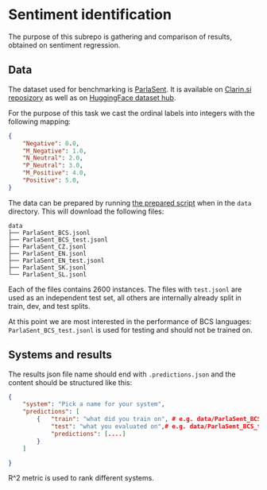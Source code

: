 # Sentiment identification

The purpose of this subrepo is gathering and comparison of results, obtained on sentiment regression.

## Data

The dataset used for benchmarking is [ParlaSent](https://arxiv.org/abs/2309.09783). It is available on [Clarin.si reposizory](https://www.clarin.si/repository/xmlui/handle/11356/1868) as well as on [HuggingFace dataset hub](https://huggingface.co/datasets/classla/ParlaSent). 

For the purpose of this task we cast the ordinal labels into integers with the following mapping:
```json
{
    "Negative": 0.0,
    "M_Negative": 1.0,
    "N_Neutral": 2.0,
    "P_Neutral": 3.0,
    "M_Positive": 4.0,
    "Positive": 5.0,
}
```

The data can be prepared by running [the prepared script](data/dataloader.py) when in the `data` directory. This will download the following files:
```
data
├── ParlaSent_BCS.jsonl
├── ParlaSent_BCS_test.jsonl
├── ParlaSent_CZ.jsonl
├── ParlaSent_EN.jsonl
├── ParlaSent_EN_test.jsonl
├── ParlaSent_SK.jsonl
└── ParlaSent_SL.jsonl
```

Each of the files contains 2600 instances. The files with `test.jsonl` are used as an independent test set, all others are internally already split in train, dev, and test splits.

At this point we are most interested in the performance of BCS languages: `ParlaSent_BCS_test.jsonl` is used for testing and should not be trained on.

## Systems and results
The results json file name should end with `.predictions.json` and the content should be structured like this:
```json
{
    "system": "Pick a name for your system",
    "predictions": [
        {   "train": "what did you train on", # e.g. data/ParlaSent_BCS.jsonl
            "test": "what you evaluated on",# e.g. data/ParlaSent_BCS_test.jsonl
            "predictions": [....]
        }
    ]

}
```
R^2 metric is used to rank different systems.
